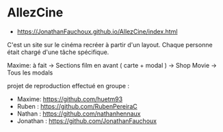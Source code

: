 # AllezCine

* https://JonathanFauchoux.github.io/AllezCine/index.html

C'est un site sur le cinéma recréer à partir d'un layout.
Chaque personne était chargé d'une tâche spécifique. 

Maxime: à fait  -> Sections film en avant ( carte + modal ) 
                -> Shop Movie 
                -> Tous les modals

projet de reproduction effectué en groupe :

* Maxime: https://github.com/huetm93
* Ruben : https://github.com/RubenPereiraC
* Nathan : https://github.com/nathanhennaux
* Jonathan : https://github.com/JonathanFauchoux
